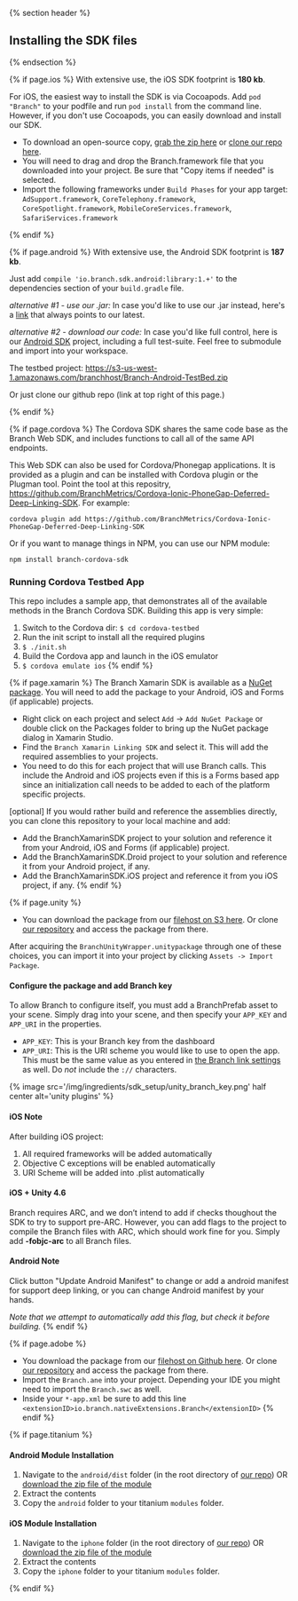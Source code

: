 {% section header %}
## Installing the SDK files
{% endsection %}

{% if page.ios %}
With extensive use, the iOS SDK footprint is **180 kb**.

For iOS, the easiest way to install the SDK is via Cocoapods. Add `pod "Branch"` to your podfile and run `pod install` from the command line. However, if you don't use Cocoapods, you can easily download and install our SDK.

- To download an open-source copy, [grab the zip here](https://github.com/BranchMetrics/Branch-ios-sdk) or [clone our repo here](https://github.com/BranchMetrics/branch-ios-sdk).
- You will need to drag and drop the Branch.framework file that you downloaded into your project. Be sure that "Copy items if needed" is selected.
- Import the following frameworks under `Build Phases` for your app target: `AdSupport.framework`, `CoreTelephony.framework`, `CoreSpotlight.framework`, `MobileCoreServices.framework`, `SafariServices.framework`

{% endif %}
<!---       /iOS-specific installing the SDK -->


{% if page.android %}
With extensive use, the Android SDK footprint is **187 kb**.

Just add `compile 'io.branch.sdk.android:library:1.+'` to the dependencies section of your `build.gradle` file.

_alternative #1 - use our .jar:_ In case you'd like to use our .jar instead, here's a [link](https://s3-us-west-1.amazonaws.com/branchhost/Branch-Android-SDK.zip) that always points to our latest. 

_alternative #2 - download our code:_ In case you'd like full control, here is our [Android SDK](https://github.com/BranchMetrics/branch-android-sdk) project, including a full test-suite. Feel free to submodule and import into your workspace.

The testbed project:
https://s3-us-west-1.amazonaws.com/branchhost/Branch-Android-TestBed.zip

Or just clone our github repo (link at top right of this page.)

{% endif %}
<!---       /Android-specific installing the SDK -->

{% if page.cordova %}
The Cordova SDK shares the same code base as the Branch Web SDK, and includes functions to call all of the same API endpoints.

This Web SDK can also be used for Cordova/Phonegap applications.  It is provided as a plugin and can be installed with Cordova plugin or the Plugman tool.  Point the tool at this repositry, https://github.com/BranchMetrics/Cordova-Ionic-PhoneGap-Deferred-Deep-Linking-SDK.  For example:

`cordova plugin add https://github.com/BranchMetrics/Cordova-Ionic-PhoneGap-Deferred-Deep-Linking-SDK`

Or if you want to manage things in NPM, you can use our NPM module:

`npm install branch-cordova-sdk`

### Running Cordova Testbed App
This repo includes a sample app, that demonstrates all of the available methods in the Branch Cordova SDK. Building this app is very simple:

1. Switch to the Cordova dir: `$ cd cordova-testbed`
2. Run the init script to install all the required plugins
3. `$ ./init.sh`
4. Build the Cordova app and launch in the iOS emulator
5. `$ cordova emulate ios`
{% endif %}

{% if page.xamarin %}
The Branch Xamarin SDK is available as a [NuGet package](https://www.nuget.org/packages/Branch-Xamarin-Linking-SDK). You will need to add the package to your Android, iOS and Forms (if applicable) projects.

- Right click on each project and select `Add` -> `Add NuGet Package` or double click on the Packages folder to bring up the NuGet package dialog in Xamarin Studio.
- Find the `Branch Xamarin Linking SDK` and select it. This will add the required assemblies to your projects. 
- You need to do this for each project that will use Branch calls. This include the Android and iOS projects even if this is a Forms based app since an initialization call needs to be added to each of the platform specific projects.

[optional] If you would rather build and reference the assemblies directly, you can clone this repository to your local machine and add:

- Add the BranchXamarinSDK project to your solution and reference it from your Android, iOS and Forms (if applicable) project.
- Add the BranchXamarinSDK.Droid project to your solution and reference it from your Android project, if any.
- Add the BranchXamarinSDK.iOS project and reference it from you iOS project, if any.
{% endif %}

{% if page.unity %}

- You can download the package from our [filehost on S3 here](https://s3-us-west-1.amazonaws.com/branchhost/BranchUnityWrapper.unitypackage). Or clone [our repository](https://github.com/BranchMetrics/Unity-Deferred-Deep-Linking-SDK) and access the package from there.

After acquiring the `BranchUnityWrapper.unitypackage` through one of these choices, you can import it into your project by clicking `Assets -> Import Package`.

#### Configure the package and add Branch key

To allow Branch to configure itself, you must add a BranchPrefab asset to your scene. Simply drag into your scene, and then specify your `APP_KEY` and `APP_URI` in the properties.

* `APP_KEY`: This is your Branch key from the dashboard
* `APP_URI`: This is the URI scheme you would like to use to open the app. This must be the same value as you entered in [the Branch link settings](https://dashboard.branch.io/#/settings/link) as well. Do *not* include the `://` characters.

{% image src='/img/ingredients/sdk_setup/unity_branch_key.png' half center alt='unity plugins' %}

#### iOS Note

After building iOS project:

1. All required frameworks will be added automatically
2. Objective C exceptions will be enabled automatically
3. URI Scheme will be added into .plist automatically

#### iOS + Unity 4.6

Branch requires ARC, and we don’t intend to add if checks thoughout the SDK to try to support pre-ARC. However, you can add flags to the project to compile the Branch files with ARC, which should work fine for you. Simply add **-fobjc-arc** to all Branch files.

#### Android Note

Click button "Update Android Manifest" to change or add a android manifest for support deep linking, or you can change Android manifest by your hands. 

*Note that we attempt to automatically add this flag, but check it before building.*
{% endif %}

{% if page.adobe %}
- You download the package from our [filehost on Github here](https://github.com/BranchMetrics/Branch-AIR-ANE-SDK/archive/master.zip). Or clone [our repository](https://github.com/BranchMetrics/AIR-ANE-Deferred-Deep-Linking-SDK) and access the package from there.
- Import the `Branch.ane` into your project. Depending your IDE you might need to import the `Branch.swc` as well.
- Inside your `*-app.xml` be sure to add this line `<extensionID>io.branch.nativeExtensions.Branch</extensionID>`
{% endif %}

{% if page.titanium %}

#### Android Module Installation

1. Navigate to the `android/dist` folder (in the root directory of [our repo](https://github.com/BranchMetrics/Titanium-Deferred-Deep-Linking-SDK)) OR [download the zip file of the module](https://s3-us-west-1.amazonaws.com/branchhost/Branch-Titanium-Android-SDK.zip)
2. Extract the contents
3. Copy the `android` folder to your titanium `modules` folder.

#### iOS Module Installation

1. Navigate to the `iphone` folder (in the root directory of [our repo](https://github.com/BranchMetrics/Titanium-Deferred-Deep-Linking-SDK)) OR [download the zip file of the module](https://s3-us-west-1.amazonaws.com/branchhost/Branch-Titanium-iOS-SDK.zip)
2. Extract the contents
3. Copy the `iphone` folder to your titanium `modules` folder.

{% endif %}
